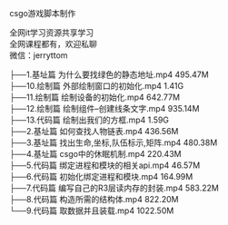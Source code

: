 csgo游戏脚本制作

全网it学习资源共享学习<br>全网课程都有，欢迎私聊<br>微信：jerryttom<br>

├──1.基址篇 为什么要找绿色的静态地址.mp4 495.47M<br> ├──10.绘制篇 外部绘制窗口的初始化.mp4 1.41G<br> ├──11.绘制篇 绘制设备的初始化.mp4 642.77M<br> ├──12.绘制篇 绘制组件–创建线条文字.mp4 935.14M<br> ├──13.代码篇 绘制出我们的方框.mp4 1.59G<br> ├──2.基址篇 如何查找人物链表.mp4 436.56M<br> ├──3.基址篇 找出生命,坐标,队伍标示,矩阵.mp4 480.38M<br> ├──4.基址篇 csgo中的休眠机制.mp4 220.43M<br> ├──5.代码篇 绑定进程和模块的相关api.mp4 46.57M<br> ├──6.代码篇 初始化绑定进程和模块.mp4 164.99M<br> ├──7.代码篇 编写自己的R3层读内存的封装.mp4 583.22M<br> ├──8.代码篇 构造所需的结构体.mp4 822.20M<br> └──9.代码篇 取数据并且装载.mp4 1022.50M